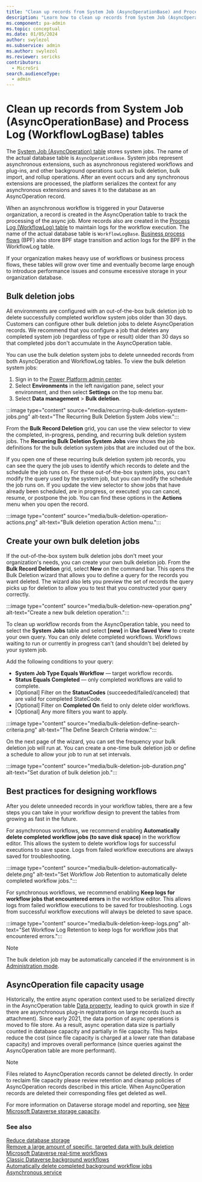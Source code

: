 ```yaml
---
title: "Clean up records from System Job (AsyncOperationBase) and Process Log (WorkflowLogBase) tables"
description: "Learn how to clean up records from System Job (AsyncOperationBase) and Process Log (WorkflowLogBase) tables."
ms.component: pa-admin
ms.topic: conceptual
ms.date: 01/05/2024
author: swylezol
ms.subservice: admin
ms.author: swylezol
ms.reviewer: sericks 
contributors:
  - MicroSri
search.audienceType: 
  - admin
---
```

# Clean up records from System Job (AsyncOperationBase) and Process Log (WorkflowLogBase) tables

The [System Job (AsyncOperation) table](/power-apps/developer/data-platform/reference/entities/asyncoperation) stores system jobs. The name of the actual database table is `AsyncOperationBase`. System jobs represent asynchronous extensions, such as asynchronous registered workflows and plug-ins, and other background operations such as bulk deletion, bulk import, and rollup operations. After an event occurs and any synchronous extensions are processed, the platform serializes the context for any asynchronous extensions and saves it to the database as an AsyncOperation record.

When an asynchronous workflow is triggered in your Dataverse organization, a record is created in the AsyncOperation table to track the processing of the async job. More records also are created in the [Process Log (WorkflowLog) table](/power-apps/developer/data-platform/reference/entities/workflowlog) to maintain logs for the workflow execution. The name of the actual database table is `WorkflowLogBase`. [Business process flows](/power-automate/business-process-flows-overview) (BPF) also store BPF stage transition and action logs for the BPF in the WorkflowLog table.

If your organization makes heavy use of workflows or business process flows, these tables will grow over time and eventually become large enough to introduce performance issues and consume excessive storage in your organization database.

## Bulk deletion jobs

All environments are configured with an out-of-the-box bulk deletion job to delete successfully completed workflow system jobs older than 30 days. Customers can configure other bulk deletion jobs to delete AsyncOperation records. We recommend that you configure a job that deletes any completed system job (regardless of type or result) older than 30 days so that completed jobs don't accumulate in the AsyncOperation table.

You can use the bulk deletion system jobs to delete unneeded records from both AsyncOperation and WorkflowLog tables. To view the bulk deletion system jobs:

1. Sign in to the [Power Platform admin center](https://admin.powerplatform.microsoft.com/).
2. Select **Environments** in the left navigation pane, select your environment, and then select **Settings** on the top menu bar.
3. Select **Data management** > **Bulk deletion**.

:::image type="content" source="media/recurring-bulk-deletion-system-jobs.png" alt-text="The Recurring Bulk Deletion System Jobs view.":::

From the **Bulk Record Deletion** grid, you can use the view selector to view the completed, in-progress, pending, and recurring bulk deletion system jobs. The **Recurring Bulk Deletion System Jobs** view shows the job definitions for the bulk deletion system jobs that are included out of the box.

If you open one of these recurring bulk deletion system job records, you can see the query the job uses to identify which records to delete and the schedule the job runs on. For these out-of-the-box system jobs, you can't modify the query used by the system job, but you can modify the schedule the job runs on. If you update the view selector to show jobs that have already been scheduled, are in progress, or executed: you can cancel, resume, or postpone the job. You can find these options in the **Actions** menu when you open the record.

:::image type="content" source="media/bulk-deletion-operation-actions.png" alt-text="Bulk deletion operation Action menu.":::

## Create your own bulk deletion jobs

If the out-of-the-box system bulk deletion jobs don't meet your organization's needs, you can create your own bulk deletion job. From the **Bulk Record Deletion** grid, select **New** on the command bar. This opens the Bulk Deletion wizard that allows you to define a query for the records you want deleted. The wizard also lets you preview the set of records the query picks up for deletion to allow you to test that you constructed your query correctly.

:::image type="content" source="media/bulk-deletion-new-operation.png" alt-text="Create a new bulk deletion operation.":::

To clean up workflow records from the AsyncOperation table, you need to select the **System Jobs** table and select **[new]** in **Use Saved View** to create your own query. You can only delete completed workflows. Workflows waiting to run or currently in progress can't (and shouldn't be) deleted by your system job.

Add the following conditions to your query:

- **System Job Type Equals Workflow** — target workflow records.
- **Status Equals Completed** — only completed workflows are valid to complete.
- [Optional] Filter on the **StatusCodes** (succeeded/failed/canceled) that are valid for completed StateCode.
- [Optional] Filter on **Completed On** field to only delete older workflows.
- [Optional] Any more filters you want to apply.

:::image type="content" source="media/bulk-deletion-define-search-criteria.png" alt-text="The Define Search Criteria window.":::

On the next page of the wizard, you can set the frequency your bulk deletion job will run at. You can create a one-time bulk deletion job or define a schedule to allow your job to run at set intervals.

:::image type="content" source="media/bulk-deletion-job-duration.png" alt-text="Set duration of bulk deletion job.":::

## Best practices for designing workflows

After you delete unneeded records in your workflow tables, there are a few steps you can take in your workflow design to prevent the tables from growing as fast in the future.

For asynchronous workflows, we recommend enabling **Automatically delete completed workflow jobs (to save disk space)** in the workflow editor. This allows the system to delete workflow logs for successful executions to save space. Logs from failed workflow executions are always saved for troubleshooting.

:::image type="content" source="media/bulk-deletion-automatically-delete.png" alt-text="Set Workflow Job Retention to automatically delete completed workflow jobs.":::

For synchronous workflows, we recommend enabling **Keep logs for workflow jobs that encountered errors** in the workflow editor. This allows logs from failed workflow executions to be saved for troubleshooting. Logs from successful workflow executions will always be deleted to save space.

:::image type="content" source="media/bulk-deletion-keep-logs.png" alt-text="Set Workflow Log Retention to keep logs for workflow jobs that encountered errors.":::

> [!NOTE]
> The bulk deletion job may be automatically canceled if the environment is in [Administration mode](/power-platform/admin/admin-mode#set-administration-mode).

## AsyncOperation file capacity usage

Historically, the entire async operation context used to be serialized directly in the AsyncOperation table [Data property](/power-apps/developer/data-platform/reference/entities/asyncoperation#BKMK_Data), leading to quick growth in size if there are asynchronous plug-in registrations on large records (such as attachment). Since early 2021, the data portion of async operations is moved to file store. As a result, async operation data size is partially counted in database capacity and partially in file capacity. This helps reduce the cost (since file capacity is charged at a lower rate than database capacity) and improves overall performance (since queries against the AsyncOperation table are more performant).

> [!NOTE]
> Files related to AsyncOperation records cannot be deleted directly. In order to reclaim file capacity please review retention and cleanup policies of AsyncOperation records described in this article. When AsyncOperation records are deleted their corresponding files get deleted as well.

For more information on Dataverse storage model and reporting, see [New Microsoft Dataverse storage capacity](capacity-storage.md).

### See also

[Reduce database storage](free-storage-space.md#reduce-database-storage) <br />
[Remove a large amount of specific, targeted data with bulk deletion](delete-bulk-records.md) <br />
[Microsoft Dataverse real-time workflows](/power-apps/maker/data-platform/overview-realtime-workflows) <br />
[Classic Dataverse background workflows](/power-automate/workflow-processes) <br />
[Automatically delete completed background workflow jobs](/power-automate/best-practices-workflow-processes#automatically-delete-completed-background-workflow-jobs) <br />
[Asynchronous service](/power-apps/developer/data-platform/asynchronous-service)
